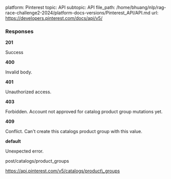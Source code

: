 platform: Pinterest
topic: API
subtopic: API
file_path: /home/bhuang/nlp/rag-race-challenge2-2024/platform-docs-versions/Pinterest_API/API.md
url: https://developers.pinterest.com/docs/api/v5/

### Responses

**201**

Success

**400**

Invalid body.

**401**

Unauthorized access.

**403**

Forbidden. Account not approved for catalog product group mutations yet.

**409**

Conflict. Can't create this catalogs product group with this value.

**default**

Unexpected error.

post/catalogs/product\_groups

https://api.pinterest.com/v5/catalogs/product\_groups
